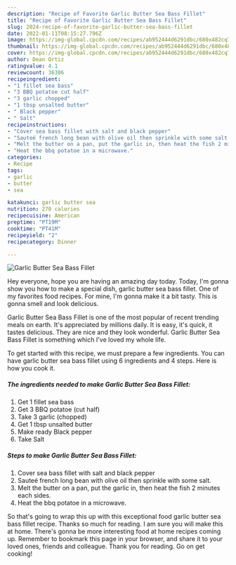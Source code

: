 ```yaml
---
description: "Recipe of Favorite Garlic Butter Sea Bass Fillet"
title: "Recipe of Favorite Garlic Butter Sea Bass Fillet"
slug: 2024-recipe-of-favorite-garlic-butter-sea-bass-fillet
date: 2022-01-11T08:15:27.796Z
image: https://img-global.cpcdn.com/recipes/ab952444d6291dbc/680x482cq70/garlic-butter-sea-bass-fillet-recipe-main-photo.jpg
thumbnail: https://img-global.cpcdn.com/recipes/ab952444d6291dbc/680x482cq70/garlic-butter-sea-bass-fillet-recipe-main-photo.jpg
cover: https://img-global.cpcdn.com/recipes/ab952444d6291dbc/680x482cq70/garlic-butter-sea-bass-fillet-recipe-main-photo.jpg
author: Dean Ortiz
ratingvalue: 4.1
reviewcount: 36306
recipeingredient:
- "1 fillet sea bass"
- "3 BBQ potatoe cut half"
- "3 garlic chopped"
- "1 tbsp unsalted butter"
- " Black pepper"
- " Salt"
recipeinstructions:
- "Cover sea bass fillet with salt and black pepper"
- "Sauteé french long bean with olive oil then sprinkle with some salt."
- "Melt the butter on a pan, put the garlic in, then heat the fish 2 minutes each sides."
- "Heat the bbq potatoe in a microwave."
categories:
- Recipe
tags:
- garlic
- butter
- sea

katakunci: garlic butter sea 
nutrition: 270 calories
recipecuisine: American
preptime: "PT19M"
cooktime: "PT41M"
recipeyield: "2"
recipecategory: Dinner

---
```



![Garlic Butter Sea Bass Fillet](https://img-global.cpcdn.com/recipes/ab952444d6291dbc/680x482cq70/garlic-butter-sea-bass-fillet-recipe-main-photo.jpg)

Hey everyone, hope you are having an amazing day today. Today, I'm gonna show you how to make a special dish, garlic butter sea bass fillet. One of my favorites food recipes. For mine, I'm gonna make it a bit tasty. This is gonna smell and look delicious.



Garlic Butter Sea Bass Fillet is one of the most popular of recent trending meals on earth. It's appreciated by millions daily. It is easy, it's quick, it tastes delicious. They are nice and they look wonderful. Garlic Butter Sea Bass Fillet is something which I've loved my whole life.


To get started with this recipe, we must prepare a few ingredients. You can have garlic butter sea bass fillet using 6 ingredients and 4 steps. Here is how you cook it.

<!--inarticleads1-->

##### The ingredients needed to make Garlic Butter Sea Bass Fillet:

1. Get 1 fillet sea bass
1. Get 3 BBQ potatoe (cut half)
1. Take 3 garlic (chopped)
1. Get 1 tbsp unsalted butter
1. Make ready  Black pepper
1. Take  Salt




<!--inarticleads2-->

##### Steps to make Garlic Butter Sea Bass Fillet:

1. Cover sea bass fillet with salt and black pepper
1. Sauteé french long bean with olive oil then sprinkle with some salt.
1. Melt the butter on a pan, put the garlic in, then heat the fish 2 minutes each sides.
1. Heat the bbq potatoe in a microwave.




So that's going to wrap this up with this exceptional food garlic butter sea bass fillet recipe. Thanks so much for reading. I am sure you will make this at home. There's gonna be more interesting food at home recipes coming up. Remember to bookmark this page in your browser, and share it to your loved ones, friends and colleague. Thank you for reading. Go on get cooking!
